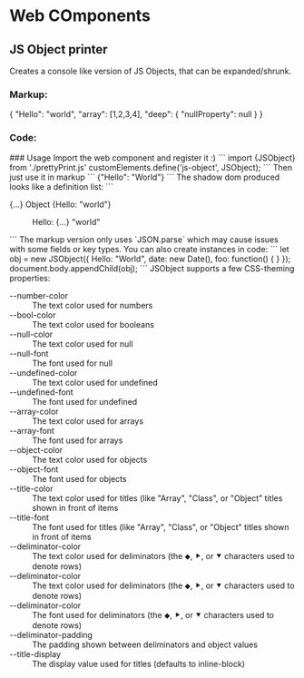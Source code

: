 # Web COmponents
## JS Object printer

Creates a console like version of JS Objects, that can be expanded/shrunk.
### Markup:
<x-object>{
  "Hello": "world",
  "array": [1,2,3,4],
  "deep": {
    "nullProperty": null
  }
}</x-object>
### Code:
<div id="complex-demo"></div>
<script type="module">
  import {JSObject} from 'https://cdn.jsdelivr.net/gh/wesj/web-components@main/prettyPrint.js'
  customElements.define('x-object', JSObject);
  class Class { foo = "bar" }
  let obj = new JSObject({
    Hello: "World",
    date: new Date(),
    obj: new Class(),
    foo: function(a, b, c) { }
  });
  document.querySelector("#complex-demo").appendChild(obj);
</script>
### Usage
Import the web component and register it :)
```
import {JSObject} from './prettyPrint.js'
customElements.define('js-object', JSObject);
```
Then just use it in markup
```
<js-object>{"Hello": "World"}</js-object>
```
The shadow dom produced looks like a definition list:
```
<dl>
  <dt class="expandable">
    <!-- Shown when the item is expanded --!>
    <span class="superSimplified">{…}</span>
    <!-- Shown when the item is collapsed --!>
    <span class="simplified object">
      <span class="title">Object </span>
      <!-- Shows details like the length of an array --!>
      <span class="detail"></span>
      <!-- Shown when the row is collapsed --!>
      <span class="value">{Hello: "world"}</span>
    </span>
  </dt>
  <dd>
    <dl>
      <dt class="row">
        <span class="key">Hello: </span>
        <span class="superSimplified">{…}</span>
        <span class="simplified string">
          <span class="title"></span>
          <span class="detail"></span>
          <span class="value">"world"</span>
        </span>
      </dt>
      <!-- This is never generated since this item can't be expanded --!>
      <dd></dd>
    </dl>
  </dd>
</dl>
```
The markup version only uses `JSON.parse` which may cause issues with some fields or key types. You can also create instances in code:
```
let obj = new JSObject({
  Hello: "World",
  date: new Date(),
  foo: function() { }
});
document.body.appendChild(obj);
```
JSObject supports a few CSS-theming properties:
<dl>
<dt>--number-color</dt>
<dd>The text color used for numbers</dd>
<dt>--bool-color</dt>
<dd>The text color used for booleans</dd>
<dt>--null-color</dt>
<dd>The text color used for null</dd>
<dt>--null-font</dt>
<dd>The font used for null</dd>
<dt>--undefined-color</dt>
<dd>The text color used for undefined</dd>
<dt>--undefined-font</dt>
<dd>The font used for undefined</dd>
<dt>--array-color</dt>
<dd>The text color used for arrays</dd>
<dt>--array-font</dt>
<dd>The font used for arrays</dd>
<dt>--object-color</dt>
<dd>The text color used for objects</dd>
<dt>--object-font</dt>
<dd>The font used for objects</dd>
<dt>--title-color</dt>
<dd>The text color used for titles (like "Array", "Class", or "Object" titles shown in front of items</dd>
<dt>--title-font</dt>
<dd>The font used for titles (like "Array", "Class", or "Object" titles shown in front of items</dd>
<dt>--deliminator-color</dt>
<dd>The text color used for deliminators (the ⬥, ⯈, or ⯆ characters used to denote rows)</dd>
<dt>--deliminator-color</dt>
<dd>The text color used for deliminators (the ⬥, ⯈, or ⯆ characters used to denote rows)</dd>
<dt>--deliminator-color</dt>
<dd>The font used for deliminators (the ⬥, ⯈, or ⯆ characters used to denote rows)</dd>
<dt>--deliminator-padding</dt>
<dd>The padding shown between deliminators and object values</dd>
<dt>--title-display</dt>
<dd>The display value used for titles (defaults to inline-block)</dd>
</dl>
